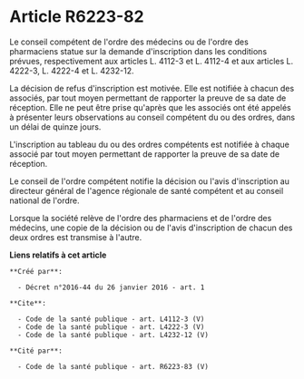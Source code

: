 # Article R6223-82

Le conseil compétent de l'ordre des médecins ou de l'ordre des pharmaciens statue sur la demande d'inscription dans les
conditions prévues, respectivement aux articles L. 4112-3 et L. 4112-4 et aux articles L. 4222-3, L. 4222-4 et L. 4232-12. 

La décision de refus d'inscription est motivée. Elle est notifiée à chacun des associés, par tout moyen permettant de
rapporter la preuve de sa date de réception. Elle ne peut être prise qu'après que les associés ont été appelés à présenter
leurs observations au conseil compétent du ou des ordres, dans un délai de quinze jours. 

L'inscription au tableau du ou des ordres compétents est notifiée à chaque associé par tout moyen permettant de rapporter la
preuve de sa date de réception. 

Le conseil de l'ordre compétent notifie la décision ou l'avis d'inscription au directeur général de l'agence régionale de
santé compétent et au conseil national de l'ordre. 

Lorsque la société relève de l'ordre des pharmaciens et de l'ordre des médecins, une copie de la décision ou de l'avis
d'inscription de chacun des deux ordres est transmise à l'autre.

**Liens relatifs à cet article**

	**Créé par**:

	  - Décret n°2016-44 du 26 janvier 2016 - art. 1

	**Cite**:

	  - Code de la santé publique - art. L4112-3 (V)
	  - Code de la santé publique - art. L4222-3 (V)
	  - Code de la santé publique - art. L4232-12 (V)

	**Cité par**:

	  - Code de la santé publique - art. R6223-83 (V)
